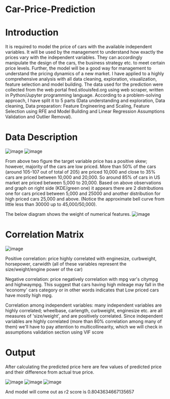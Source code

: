 # Car-Price-Prediction
# Introduction
It is required to model the price of cars with the available independent variables. 
It will be used by the management to understand how exactly the prices vary 
with the independent variables. They can accordingly manipulate the design of 
the cars, the business strategy etc. to meet certain price levels. Further, the 
model will be a good way for management to understand the pricing dynamics 
of a new market.
I have applied to a highly comprehensive analysis with all data cleaning, 
exploration, visualization, feature selection and model building. The data used for 
the prediction were collected from the web portal fred.stlouisfed.org using web 
scraper, written in Python/Jupyter programming language. According to a 
problem-solving approach, I have split it to 5 parts (Data understanding and 
exploration, Data cleaning, Data preparation: Feature Engineering and Scaling, 
Feature Selection using RFE and Model Building and Linear Regression 
Assumptions Validation and Outlier Removal).
# Data Description
![image](https://user-images.githubusercontent.com/96630179/193247945-c6a006ea-2050-4fe6-936e-2189a2e51040.png)
![image](https://user-images.githubusercontent.com/96630179/193248103-6179d52a-a430-42fe-a558-80af96ec4a59.png)

From above two figure the target variable price has a positive skew; however, 
majority of the cars are low priced. More than 50% of the cars (around 105-107 
out of total of 205) are priced 10,000 and close to 35% cars are priced between 
10,000 and 20,000. So around 85% of cars in US market are priced between 
5,000 to 20,000. Based on above observations and graph on right side 
(KDE/green one) it appears there are 2 distributions one for cars priced between 
5,000 and 25000 and another distribution for high priced cars 25,000 and above. 
(Notice the approximate bell curve from little less than 30000 up to 
45,000/50,000).

The below diagram shows the weight of numerical features.
![image](https://user-images.githubusercontent.com/96630179/193248783-2b331d1d-d8bf-41c1-bee8-a62ba8e859af.png)
# Correlation Matrix
![image](https://user-images.githubusercontent.com/96630179/193249025-a3f00270-a56a-476f-863d-1a13a287d832.png)

Positive correlation: price highly correlated with enginesize, curbweight, 
horsepower, carwidth (all of these variables represent the size/weight/engine 
power of the car)

Negative correlation: price negatively correlation with mpg var's citympg 
and highwaympg. This suggest that cars having high mileage may fall in the 
'economy' cars category or in other words indicates that Low priced cars 
have mostly high mpg.

Correlation among independent variables: many independent variables are 
highly correlated; wheelbase, carlength, curbweight, enginesize etc. are all 
measures of 'size/weight', and are positively correlated.
Since independent variables are highly correlated (more than 80% 
correlation among many of them) we'll have to pay attention to 
multicollinearity, which we will check in assumptions validation section 
using VIF score
# Output
After calculating the predicted price here are few values of predicted price and 
their difference from actual true price.

![image](https://user-images.githubusercontent.com/96630179/193249835-7265aee9-bcd2-4440-8ae0-3e0cb29c19cf.png)
![image](https://user-images.githubusercontent.com/96630179/193249892-bd4d6c08-b421-465e-a56d-00eb87739de1.png)
![image](https://user-images.githubusercontent.com/96630179/193250081-cb5cb62c-d0cc-4b2e-96f6-00e75db55d72.png)

And model will come out as r2 score is 0.8043634667135657
